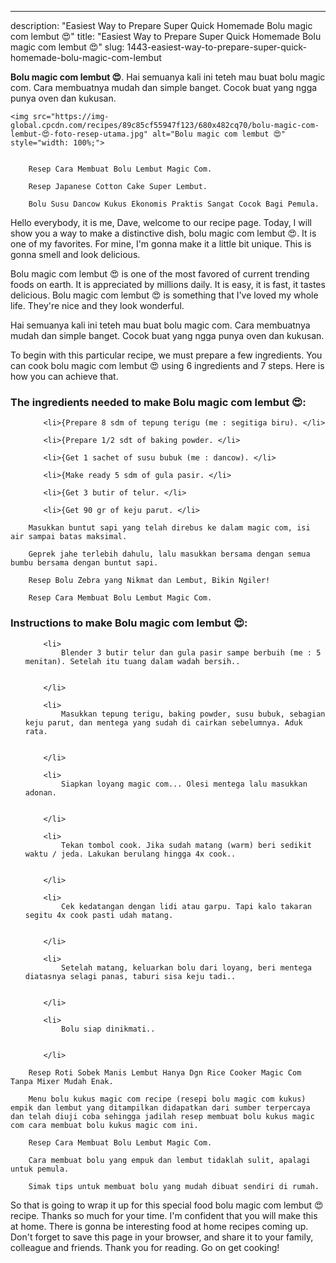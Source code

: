 ---
description: "Easiest Way to Prepare Super Quick Homemade Bolu magic com lembut 😍"
title: "Easiest Way to Prepare Super Quick Homemade Bolu magic com lembut 😍"
slug: 1443-easiest-way-to-prepare-super-quick-homemade-bolu-magic-com-lembut

<p>
	<strong>Bolu magic com lembut 😍</strong>. 
	Hai semuanya kali ini teteh mau buat bolu magic com. Cara membuatnya mudah dan simple banget. Cocok buat yang ngga punya oven dan kukusan.
</p>
<p>
	
	<img src="https://img-global.cpcdn.com/recipes/89c85cf55947f123/680x482cq70/bolu-magic-com-lembut-😍-foto-resep-utama.jpg" alt="Bolu magic com lembut 😍" style="width: 100%;">
	
	
		Resep Cara Membuat Bolu Lembut Magic Com.
	
		Resep Japanese Cotton Cake Super Lembut.
	
		Bolu Susu Dancow Kukus Ekonomis Praktis Sangat Cocok Bagi Pemula.
	
</p>
<p>
	Hello everybody, it is me, Dave, welcome to our recipe page. Today, I will show you a way to make a distinctive dish, bolu magic com lembut 😍. It is one of my favorites. For mine, I'm gonna make it a little bit unique. This is gonna smell and look delicious.
</p>
	
<p>
	Bolu magic com lembut 😍 is one of the most favored of current trending foods on earth. It is appreciated by millions daily. It is easy, it is fast, it tastes delicious. Bolu magic com lembut 😍 is something that I've loved my whole life. They're nice and they look wonderful.
</p>
<p>
	Hai semuanya kali ini teteh mau buat bolu magic com. Cara membuatnya mudah dan simple banget. Cocok buat yang ngga punya oven dan kukusan.
</p>

<p>
To begin with this particular recipe, we must prepare a few ingredients. You can cook bolu magic com lembut 😍 using 6 ingredients and 7 steps. Here is how you can achieve that.
</p>

<h3>The ingredients needed to make Bolu magic com lembut 😍:</h3>

<ol>
	
		<li>{Prepare 8 sdm of tepung terigu (me : segitiga biru). </li>
	
		<li>{Prepare 1/2 sdt of baking powder. </li>
	
		<li>{Get 1 sachet of susu bubuk (me : dancow). </li>
	
		<li>{Make ready 5 sdm of gula pasir. </li>
	
		<li>{Get 3 butir of telur. </li>
	
		<li>{Get 90 gr of keju parut. </li>
	
</ol>
<p>
	
		Masukkan buntut sapi yang telah direbus ke dalam magic com, isi air sampai batas maksimal.
	
		Geprek jahe terlebih dahulu, lalu masukkan bersama dengan semua bumbu bersama dengan buntut sapi.
	
		Resep Bolu Zebra yang Nikmat dan Lembut, Bikin Ngiler!
	
		Resep Cara Membuat Bolu Lembut Magic Com.
	
</p>

<h3>Instructions to make Bolu magic com lembut 😍:</h3>

<ol>
	
		<li>
			Blender 3 butir telur dan gula pasir sampe berbuih (me : 5 menitan). Setelah itu tuang dalam wadah bersih..
			
			
		</li>
	
		<li>
			Masukkan tepung terigu, baking powder, susu bubuk, sebagian keju parut, dan mentega yang sudah di cairkan sebelumnya. Aduk rata.
			
			
		</li>
	
		<li>
			Siapkan loyang magic com... Olesi mentega lalu masukkan adonan.
			
			
		</li>
	
		<li>
			Tekan tombol cook. Jika sudah matang (warm) beri sedikit waktu / jeda. Lakukan berulang hingga 4x cook..
			
			
		</li>
	
		<li>
			Cek kedatangan dengan lidi atau garpu. Tapi kalo takaran segitu 4x cook pasti udah matang.
			
			
		</li>
	
		<li>
			Setelah matang, keluarkan bolu dari loyang, beri mentega diatasnya selagi panas, taburi sisa keju tadi..
			
			
		</li>
	
		<li>
			Bolu siap dinikmati..
			
			
		</li>
	
</ol>

<p>
	
		Resep Roti Sobek Manis Lembut Hanya Dgn Rice Cooker Magic Com Tanpa Mixer Mudah Enak.
	
		Menu bolu kukus magic com recipe (resepi bolu magic com kukus) empik dan lembut yang ditampilkan didapatkan dari sumber terpercaya dan telah diuji coba sehingga jadilah resep membuat bolu kukus magic com cara membuat bolu kukus magic com ini.
	
		Resep Cara Membuat Bolu Lembut Magic Com.
	
		Cara membuat bolu yang empuk dan lembut tidaklah sulit, apalagi untuk pemula.
	
		Simak tips untuk membuat bolu yang mudah dibuat sendiri di rumah.
	
</p>

<p>
	So that is going to wrap it up for this special food bolu magic com lembut 😍 recipe. Thanks so much for your time. I'm confident that you will make this at home. There is gonna be interesting food at home recipes coming up. Don't forget to save this page in your browser, and share it to your family, colleague and friends. Thank you for reading. Go on get cooking!
</p>
